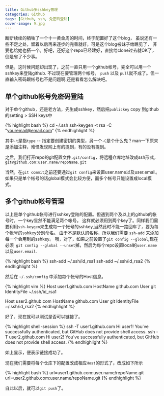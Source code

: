 ```yaml
---
title: Github多sshkey管理
categories: Github
tags: [Github, ssh, 免密码登陆]
cover-image: 9.jpg
---
```


<p>
断断续续的牺牲了一个十一黄金周的时间，终于配置好了这个blog，
虽说还有一些不足之处，留着以后再来逐步的完善就好。可是这个blog被妹子给瞧见了，
非要也给她也搭一个。好吧，还好这个repo已经建好，直接给clone过去就OK了，倒是省了不少事。
</p>

<p>
但是，这时候问题却出现了，之前一直只用一个github帐号，完全可以用一个sshkey来登陆github.
不过现在要管理两个帐号， <code>push</code> 以及 <code>pull</code>就不成了。但一直输入密码跟帐号也不是问题啊.还是看看怎么解决吧。
</p>

## 单个github帐号免密码登陆 ##

对于单个github，还是老方法，先生成sshkey，然后把`publickey` copy 到github的setting > SSH keys中

{% highlight bash %}
cd ~/.ssh
ssh-keygen -t rsa -C "youremail@email.com"
{% endhighlight %}

其中`-t`是指`type` -- 指定要创建密钥的类型，另一个`-C`是个什么鬼？man一下原来是添加注释，难怪发现网上有的提到，有的没有提到。

之后，我们打开repo的git配置文件`.git/config`，将远程仓库地址改成ssh形式，`git@github.com:user.name/repoName.git`

当然，在`git commit`之前还要通过`git config`来设置user.name以及user.email。如果只是单个帐号的话global模式会比较方便，而多个帐号只能设置成local模式。

## 多个github帐号管理 ##

<p>
以上是单个github帐号进行sshkey登陆的配置。但遇到两个及以上的github的帐号时，一个key显然不能满足两个帐号。
这样就必须用到两个key了。同样我们需要利用<code>ssh-keygen</code>来生成每一个帐号的sshkey,当然此时不能一路回车了，要为每个帐号的sshkey分别命名。
由于不是默认的名称，所以我们需要 <code>ssh-add</code> 来添加每一个会用到的sshkey。
哦，对了，如果之前设置了<code>git config --global</code>,现在必须<code> git config --global --unset</code>掉，然后为每个repo设置local的<code>user.name</code>以及<code>user.email</code>.
</p>

{% highlight bash %}
ssh-add ~/.ssh/id_rsa1
ssh-add ~/.ssh/id_rsa2
{% endhighlight %}

然后在 <code>~/.ssh/config</code> 中添加每个帐号的Host信息。

{% highlight vim %}
Host user1.github.com
HostName github.com
User git
IdentityFile ~/.ssh/id_rsa1

Host user2.github.com
HostName github.com
User git
IdentityFile ~/.ssh/id_rsa2
{% endhighlight %}

好了，现在就可以测试是否可以链接了。

{% highlight shell-session %}
ssh -T user1.github.com
Hi user1! You've successfully authenticated, but GitHub does not provide shell access.
ssh -T user2.github.com
Hi user2! You've successfully authenticated, but GitHub does not provide shell access.
{% endhighlight %}

如上显示，便表示链接成功了。

现在我们需要将每个仓库下的配置改成相应`Host`的形式了，改成如下所示

{% highlight bash %}
url=user1.github.com:user.name/repoName.git
url=user2.github.com:user.name/repoName.git
{% endhighlight %}

自此以后，就可以`git push`了。

